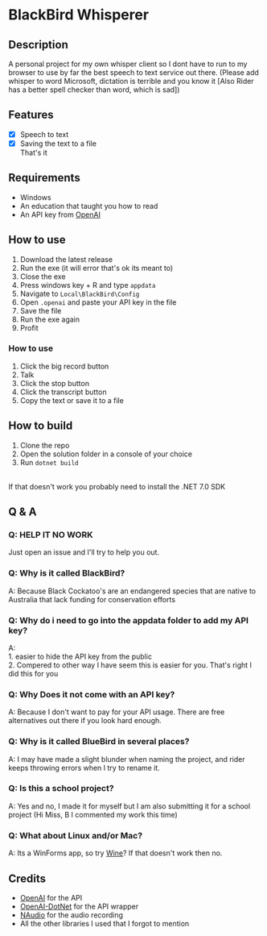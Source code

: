 ﻿# BlackBird Whisperer

## Description
A personal project for my own whisper client so I dont have to run to my browser to use by far the best speech to text service out there.
(Please add whisper to word Microsoft, dictation is terrible and you know it [Also Rider has a better spell checker than word, which is sad])

## Features
- [x] Speech to text
- [x] Saving the text to a file
<br> That's it

## Requirements
- Windows
- An education that taught you how to read
- An API key from [OpenAI](https://beta.openai.com/)

## How to use
1. Download the latest release
2. Run the exe (it will error that's ok its meant to)
3. Close the exe
4. Press windows key + R and type `appdata`
5. Navigate to `Local\BlackBird\Config`
6. Open `.openai` and paste your API key in the file
7. Save the file
8. Run the exe again
9. Profit

### How to use
1. Click the big record button
2. Talk
3. Click the stop button
4. Click the transcript button
5. Copy the text or save it to a file

## How to build
1. Clone the repo
2. Open the solution folder in a console of your choice
3. Run `dotnet build`
<br>
If that doesn't work you probably need to install the .NET 7.0 SDK

## Q & A

### Q: HELP IT NO WORK

Just open an issue and I'll try to help you out.

### Q: Why is it called BlackBird?

A: Because Black Cockatoo's are an endangered species that are native to Australia that lack funding for conservation efforts

### Q: Why do i need to go into the appdata folder to add my API key?

A: <br> 1. easier to hide the API key from the public
<br> 2. Compered to other way I have seem this is easier for you. That's right I did this for you

### Q: Why Does it not come with an API key?

A: Because I don't want to pay for your API usage. There are free alternatives out there if you look hard enough.

### Q: Why is it called BlueBird in several places?

A: I may have made a slight blunder when naming the project, and rider keeps throwing errors when I try to rename it.

### Q: Is this a school project?

A: Yes and no, I made it for myself but I am also submitting it for a school project (Hi Miss, B I commented my work this time)

### Q: What about Linux and/or Mac?

A: Its a WinForms app, so try [Wine](https://www.winehq.org/)? If that doesn't work then no.


## Credits
- [OpenAI](https://beta.openai.com/) for the API
- [OpenAI-DotNet](https://github.com/RageAgainstThePixel/OpenAI-DotNet) for the API wrapper
- [NAudio](https://github.com/naudio/NAudio) for the audio recording
- All the other libraries I used that I forgot to mention



